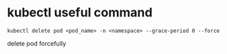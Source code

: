 # kubectl useful command

```shell
kubectl delete pod <pod_name> -n <namespace> --grace-period 0 --force
```
delete pod forcefully

